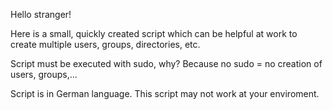 Hello stranger!

Here is a small, quickly created script which can be helpful at work to create multiple users, groups, directories, etc.

Script must be executed with sudo, why? Because no sudo = no creation of users, groups,...

Script is in German language. This script may not work at your enviroment.
